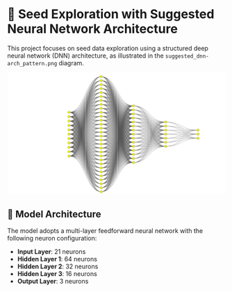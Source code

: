 # 🌱 Seed Exploration with Suggested Neural Network Architecture

This project focuses on seed data exploration using a structured deep neural network (DNN) architecture, as illustrated in the `suggested_dnn-arch_pattern.png` diagram.

![Suggested DNN Architecture](../suggested_dnn-arch_pattern.png)

## 🧠 Model Architecture

The model adopts a multi-layer feedforward neural network with the following neuron configuration:

- **Input Layer**: 21 neurons  
- **Hidden Layer 1**: 64 neurons  
- **Hidden Layer 2**: 32 neurons  
- **Hidden Layer 3**: 16 neurons  
- **Output Layer**: 3 neurons
